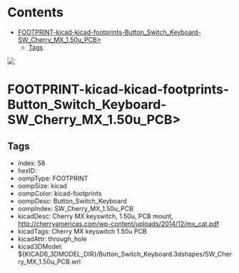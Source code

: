



Contents
========

* [FOOTPRINT-kicad-kicad-footprints-Button_Switch_Keyboard-SW_Cherry_MX_1.50u_PCB>](#footprint-kicad-kicad-footprints-button_switch_keyboard-sw_cherry_mx_150u_pcb)
	* [Tags](#tags)
  
![][im]
# FOOTPRINT-kicad-kicad-footprints-Button_Switch_Keyboard-SW_Cherry_MX_1.50u_PCB>

## Tags

- index: 58
- hexID: 
- oompType: FOOTPRINT
- oompSize: kicad
- oompColor: kicad-footprints
- oompDesc: Button_Switch_Keyboard
- oompIndex: SW_Cherry_MX_1.50u_PCB
- kicadDesc: Cherry MX keyswitch, 1.50u, PCB mount, http://cherryamericas.com/wp-content/uploads/2014/12/mx_cat.pdf
- kicadTags: Cherry MX keyswitch 1.50u PCB
- kicadAttr: through_hole
- kicad3DModel: ${KICAD6_3DMODEL_DIR}/Button_Switch_Keyboard.3dshapes/SW_Cherry_MX_1.50u_PCB.wrl



[im]: image.png
